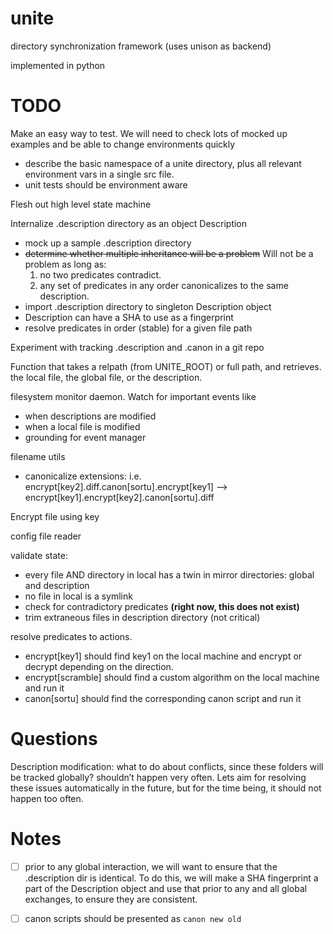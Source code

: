 # unite
directory synchronization framework (uses unison as backend)

implemented in python

# TODO

Make an easy way to test. We will need to check lots of mocked up examples and be able to change environments quickly
* describe the basic namespace of a unite directory, plus all relevant environment vars in a single src file. 
* unit tests should be environment aware

Flesh out high level state machine

Internalize .description directory as an object Description 
* mock up a sample .description directory
* ~~determine whether multiple inheritance will be a problem~~
    Will not be a problem as long as:
    1. no two predicates contradict.
    2. any set of predicates in any order canonicalizes to the same description.
* import .description directory to singleton Description object
* Description can have a SHA to use as a fingerprint
* resolve predicates in order (stable) for a given file path

Experiment with tracking .description and .canon in a git repo

Function that takes a relpath (from UNITE_ROOT) or full path, and retrieves.
the local file, the global file, or the description.

filesystem monitor daemon. Watch for important events like 
* when descriptions are modified
* when a local file is modified
* grounding for event manager

filename utils
* canonicalize extensions: i.e. encrypt[key2].diff.canon[sortu].encrypt[key1] --> encrypt[key1].encrypt[key2].canon[sortu].diff

Encrypt file using key

config file reader

validate state:
* every file AND directory in local has a twin in mirror directories: global and description
* no file in local is a symlink
* check for contradictory predicates **(right now, this does not exist)**
* trim extraneous files in description directory (not critical)

resolve predicates to actions.
* encrypt[key1] should find key1 on the local machine and encrypt or decrypt depending on the direction.
* encrypt[scramble] should find a custom algorithm on the local machine and run it
* canon[sortu] should find the corresponding canon script and run it

# Questions

Description modification: what to do about conflicts, since these folders will be tracked globally?
shouldn’t happen very often. Lets aim for resolving these issues automatically in the future, but for the time being, it should not happen too often.

# Notes

- [ ] prior to any global interaction, we will want to ensure that the .description dir is identical. To do this, we will make 
a SHA fingerprint a part of the Description object and use that prior to any and all global exchanges, to ensure they are consistent.

- [ ] canon scripts should be presented as `canon new old`
